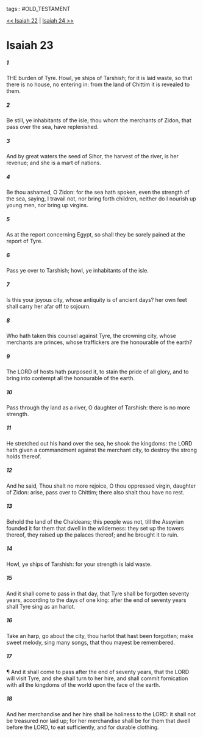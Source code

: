 tags:: #OLD_TESTAMENT

[<< Isaiah 22](OLD_TESTAMENT/23_Isaiah/Isaiah_22.md) | [Isaiah 24 >>](OLD_TESTAMENT/23_Isaiah/Isaiah_24.md)

# Isaiah 23

##### 1

THE burden of Tyre. Howl, ye ships of Tarshish; for it is laid waste, so that there is no house, no entering in: from the land of Chittim it is revealed to them.

##### 2

Be still, ye inhabitants of the isle; thou whom the merchants of Zidon, that pass over the sea, have replenished.

##### 3

And by great waters the seed of Sihor, the harvest of the river, is her revenue; and she is a mart of nations.

##### 4

Be thou ashamed, O Zidon: for the sea hath spoken, even the strength of the sea, saying, I travail not, nor bring forth children, neither do I nourish up young men, nor bring up virgins.

##### 5

As at the report concerning Egypt, so shall they be sorely pained at the report of Tyre.

##### 6

Pass ye over to Tarshish; howl, ye inhabitants of the isle.

##### 7

Is this your joyous city, whose antiquity is of ancient days? her own feet shall carry her afar off to sojourn.

##### 8

Who hath taken this counsel against Tyre, the crowning city, whose merchants are princes, whose traffickers are the honourable of the earth?

##### 9

The LORD of hosts hath purposed it, to stain the pride of all glory, and to bring into contempt all the honourable of the earth.

##### 10

Pass through thy land as a river, O daughter of Tarshish: there is no more strength.

##### 11

He stretched out his hand over the sea, he shook the kingdoms: the LORD hath given a commandment against the merchant city, to destroy the strong holds thereof.

##### 12

And he said, Thou shalt no more rejoice, O thou oppressed virgin, daughter of Zidon: arise, pass over to Chittim; there also shalt thou have no rest.

##### 13

Behold the land of the Chaldeans; this people was not, till the Assyrian founded it for them that dwell in the wilderness: they set up the towers thereof, they raised up the palaces thereof; and he brought it to ruin.

##### 14

Howl, ye ships of Tarshish: for your strength is laid waste.

##### 15

And it shall come to pass in that day, that Tyre shall be forgotten seventy years, according to the days of one king: after the end of seventy years shall Tyre sing as an harlot.

##### 16

Take an harp, go about the city, thou harlot that hast been forgotten; make sweet melody, sing many songs, that thou mayest be remembered.

##### 17

¶ And it shall come to pass after the end of seventy years, that the LORD will visit Tyre, and she shall turn to her hire, and shall commit fornication with all the kingdoms of the world upon the face of the earth.

##### 18

And her merchandise and her hire shall be holiness to the LORD: it shall not be treasured nor laid up; for her merchandise shall be for them that dwell before the LORD, to eat sufficiently, and for durable clothing.
